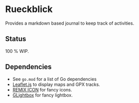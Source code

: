 # Rueckblick
Provides a markdown based journal to keep track of activities.

## Status
100 % WIP.

## Dependencies
* See `go.mod` for a list of Go dependencies
* [Leaflet.js](https://leafletjs.com/) to display maps and GPX tracks.
* [REMIX ICON](https://remixicon.com/) for fancy icons.
* [GLightbox](https://biati-digital.github.io/glightbox/) for fancy lightbox.
